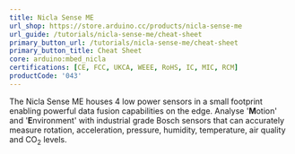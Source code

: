 ```yaml
---
title: Nicla Sense ME
url_shop: https://store.arduino.cc/products/nicla-sense-me
url_guide: /tutorials/nicla-sense-me/cheat-sheet
primary_button_url: /tutorials/nicla-sense-me/cheat-sheet
primary_button_title: Cheat Sheet
core: arduino:mbed_nicla
certifications: [CE, FCC, UKCA, WEEE, RoHS, IC, MIC, RCM]
productCode: '043'
---
```


The Nicla Sense ME houses 4 low power sensors in a small footprint enabling powerful data fusion capabilities on the edge. Analyse '**M**otion' and '**E**nvironment' with industrial grade Bosch sensors that can accurately measure rotation, acceleration, pressure, humidity, temperature, air quality and CO<sub>2</sub> levels.
